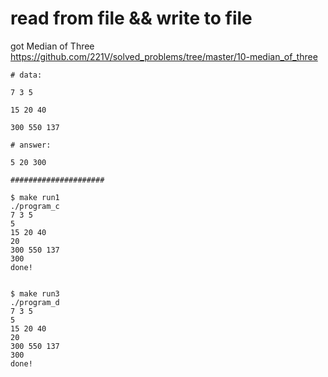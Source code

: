 # read from file && write to file

got Median of Three  
https://github.com/221V/solved_problems/tree/master/10-median_of_three  

```
# data:

7 3 5

15 20 40

300 550 137

# answer:

5 20 300

#####################

$ make run1
./program_c
7 3 5
5
15 20 40
20
300 550 137
300
done!


$ make run3
./program_d
7 3 5
5
15 20 40
20
300 550 137
300
done!


```

